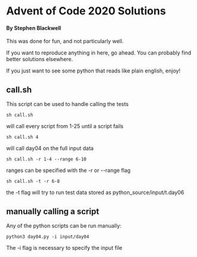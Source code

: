 # Advent of Code 2020 Solutions
#### By Stephen Blackwell

This was done for fun, and not particularly well.

If you want to reproduce anything in here, go ahead. You can probably find better solutions elsewhere.

If you just want to see some python that reads like plain english, enjoy!

## call.sh
This script can be used to handle calling the tests

	sh call.sh
will call every script from 1-25 until a script fails

	sh call.sh 4
will call day04 on the full input data

	sh call.sh -r 1-4 --range 6-10
ranges can be specified with the -r or --range flag

	sh call.sh -t -r 6-8
the -t flag will try to run test data
stored as python\_source/input/t.day06

## manually calling a script
Any of the python scripts can be run manually:

	python3 day04.py -i input/day04
The -i flag is necessary to specify the input file


